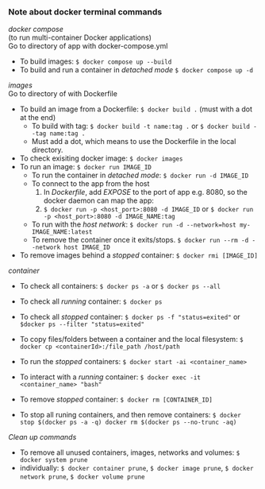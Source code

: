 
### Note about docker terminal commands

*docker compose*  <br/>
(to run multi-container Docker applications) <br/>
Go to directory of app with docker-compose.yml
- To build images: `$ docker compose up --build`
- To build and run a container in *detached mode* `$ docker compose up -d`
    
*images* <br/>
Go to directory of with Dockerfile
- To build an image from a Dockerfile: `$ docker build .` (must with a dot at the end)
    - To build with tag: `$ docker build -t name:tag .`  or `$ docker build --tag name:tag .`
    - Must add a dot, which means to use the Dockerfile in the local directory.
- To check exisiting docker image: `$ docker images`
- To run an image: `$ docker run IMAGE_ID`
    - To run the container in *detached mode*: `$ docker run -d IMAGE_ID`
    - To connect to the app from the host
        1. In *Dockerfile*, add *EXPOSE* to the port of app e.g. 8080, so the docker daemon can map the app:
        2. `$ docker run -p <host_port>:8080 -d IMAGE_ID` or `$ docker run -p <host_port>:8080 -d IMAGE_NAME:tag`
    - To run with the *host network*: `$ docker run -d --network=host my-IMAGE_NAME:latest`
    - To remove the container once it exits/stops. `$ docker run --rm -d --network host IMAGE_ID`
- To remove images behind a *stopped* container: `$ docker rmi [IMAGE_ID]`

*container*
- To check all containers: `$ docker ps -a` or `$ docker ps --all`
- To check all *running* container: `$ docker ps`
- To check all *stopped* container: `$ docker ps -f "status=exited"` or `$docker ps --filter "status=exited"`
- To copy files/folders between a container and the local filesystem: `$ docker cp <containerId>:/file_path /host/path`

- To run the *stopped* containers: `$ docker start -ai <container_name>`
- To interact with a *running* container:
`$ docker exec -it <container_name> "bash"`
- To remove *stopped* container: `$ docker rm [CONTAINER_ID]`
- To stop all runing containers, and then remove containers:
`$ docker stop $(docker ps -a -q) docker rm $(docker ps --no-trunc -aq)`

*Clean up commands*
-  To remove all unused containers, images, networks and volumes: `$ docker system prune`
-  individually:  `$ docker container prune`, `$ docker image prune`, `$ docker network prune`, `$ docker volume prune`